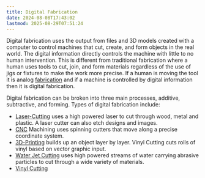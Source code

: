 ```yaml
---
title: Digital Fabrication
date: 2024-08-08T17:43:02
lastmod: 2025-08-29T07:51:24
---
```


Digital fabrication uses the output from files and 3D models created with a computer to control machines that cut, create, and form objects in the real world. The digital information directly controls the machine with little to no human intervention. This is different from traditional fabrication where a human uses tools to cut, join, and form materials regardless of the use of jigs or fixtures to make the work more precise. If a human is moving the tool it is analog [fabrication](../making/fabrication.md) and if a machine is controlled by digital information then it is digital fabrication.

Digital fabrication can be broken into three main processes, additive, subtractive, and forming. Types of digital fabrication include:

- [Laser-Cutting](./laser-cutting/laser-cutting.md) uses a high powered laser to cut through wood, metal and plastic. A laser cutter can also etch designs and images.
- [CNC](./cnc/cnc-basics.md) Machining uses spinning cutters that move along a precise coordinate system.
- [3D-Printing](./3d-printing/3d-printing.md) builds up an object layer by layer. Vinyl Cutting cuts rolls of vinyl based on vector graphic input.
- [Water Jet Cutting](./water-jet-cutting.md) uses high powered streams of water carrying abrasive particles to cut through a wide variety of materials.
- [Vinyl Cutting](./vinyl-cutting-basics.md)
